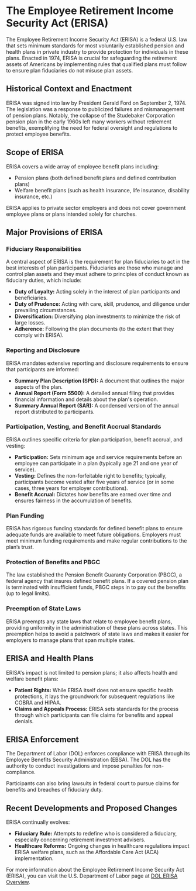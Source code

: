 # The Employee Retirement Income Security Act (ERISA)

The Employee Retirement Income Security Act (ERISA) is a federal U.S. law that sets minimum standards for most voluntarily established pension and health plans in private industry to provide protection for individuals in these plans. Enacted in 1974, ERISA is crucial for safeguarding the retirement assets of Americans by implementing rules that qualified plans must follow to ensure plan fiduciaries do not misuse plan assets.

## Historical Context and Enactment

ERISA was signed into law by President Gerald Ford on September 2, 1974. The legislation was a response to publicized failures and mismanagement of pension plans. Notably, the collapse of the Studebaker Corporation pension plan in the early 1960s left many workers without retirement benefits, exemplifying the need for federal oversight and regulations to protect employee benefits.

## Scope of ERISA

ERISA covers a wide array of employee benefit plans including:

- Pension plans (both defined benefit plans and defined contribution plans)
- Welfare benefit plans (such as health insurance, life insurance, disability insurance, etc.)

ERISA applies to private sector employers and does not cover government employee plans or plans intended solely for churches.

## Major Provisions of ERISA

### Fiduciary Responsibilities

A central aspect of ERISA is the requirement for plan fiduciaries to act in the best interests of plan participants. Fiduciaries are those who manage and control plan assets and they must adhere to principles of conduct known as fiduciary duties, which include:

- **Duty of Loyalty:** Acting solely in the interest of plan participants and beneficiaries.
- **Duty of Prudence:** Acting with care, skill, prudence, and diligence under prevailing circumstances.
- **Diversification:** Diversifying plan investments to minimize the risk of large losses.
- **Adherence:** Following the plan documents (to the extent that they comply with ERISA).

### Reporting and Disclosure

ERISA mandates extensive reporting and disclosure requirements to ensure that participants are informed:

- **Summary Plan Description (SPD):** A document that outlines the major aspects of the plan.
- **Annual Report (Form 5500):** A detailed annual filing that provides financial information and details about the plan's operation.
- **Summary Annual Report (SAR):** A condensed version of the annual report distributed to participants.

### Participation, Vesting, and Benefit Accrual Standards

ERISA outlines specific criteria for plan participation, benefit accrual, and vesting:

- **Participation:** Sets minimum age and service requirements before an employee can participate in a plan (typically age 21 and one year of service).
- **Vesting:** Defines the non-forfeitable right to benefits; typically, participants become vested after five years of service (or in some cases, three years for employer contributions).
- **Benefit Accrual:** Dictates how benefits are earned over time and ensures fairness in the accumulation of benefits.

### Plan Funding

ERISA has rigorous funding standards for defined benefit plans to ensure adequate funds are available to meet future obligations. Employers must meet minimum funding requirements and make regular contributions to the plan’s trust.

### Protection of Benefits and PBGC

The law established the Pension Benefit Guaranty Corporation (PBGC), a federal agency that insures defined benefit plans. If a covered pension plan is terminated with insufficient funds, PBGC steps in to pay out the benefits (up to legal limits).

### Preemption of State Laws

ERISA preempts any state laws that relate to employee benefit plans, providing uniformity in the administration of these plans across states. This preemption helps to avoid a patchwork of state laws and makes it easier for employers to manage plans that span multiple states.

## ERISA and Health Plans

ERISA's impact is not limited to pension plans; it also affects health and welfare benefit plans:

- **Patient Rights:** While ERISA itself does not ensure specific health protections, it lays the groundwork for subsequent regulations like COBRA and HIPAA.
- **Claims and Appeals Process:** ERISA sets standards for the process through which participants can file claims for benefits and appeal denials.

## ERISA Enforcement

The Department of Labor (DOL) enforces compliance with ERISA through its Employee Benefits Security Administration (EBSA). The DOL has the authority to conduct investigations and impose penalties for non-compliance.

Participants can also bring lawsuits in federal court to pursue claims for benefits and breaches of fiduciary duty.

## Recent Developments and Proposed Changes

ERISA continually evolves:

- **Fiduciary Rule:** Attempts to redefine who is considered a fiduciary, especially concerning retirement investment advisers.
- **Healthcare Reforms:** Ongoing changes in healthcare regulations impact ERISA welfare plans, such as the Affordable Care Act (ACA) implementation.

For more information about the Employee Retirement Income Security Act (ERISA), you can visit the U.S. Department of Labor page at [DOL ERISA Overview](https://www.dol.gov/general/topic/health-plans/erisa).